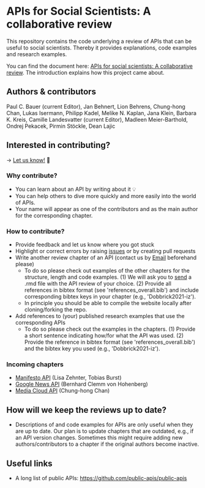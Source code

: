 ﻿# APIs for Social Scientists: A collaborative review
This repository contains the code underlying a review of APIs that can be useful to social scientists. Thereby it provides explanations, code examples and research examples.

You can find the document here: [APIs for social scientists:
A collaborative review](https://bookdown.org/paul/apis_for_social_scientists/). The introduction explains how this project came about.

## Authors & contributors
Paul C. Bauer (current Editor), Jan Behnert, Lion Behrens, Chung-hong Chan, Lukas Isermann, Philipp Kadel, Melike N. Kaplan, Jana Klein, Barbara K. Kreis, Camille Landesvatter (current Editor), Madleen Meier-Barthold, Ondrej Pekacek, Pirmin Stöckle, Dean Lajic

## Interested in contributing?

 &#8594; [Let us know!](mailto:apireviews@googlegroups.com) :email:  

### Why contribute?
* You can learn about an API by writing about it :bulb:
* You can help others to dive more quickly and more easily into the world of APIs.
* Your name will appear as one of the contributors and as the main author for the corresponding chapter.


### How to contribute?
* Provide feedback and let us know where you got stuck
* Highlight or correct errors by raising [issues](https://github.com/paulcbauer/apis_for_social_scientists_a_review/issues) or by creating pull requests
* Write another review chapter of an API (contact us by [Email](mailto:apireviews@googlegroups.com) beforehand please)
    + To do so please check out examples of the other chapters for the structure, length and code examples. (1) We will ask you to [send](mailto:apireviews@googlegroups.com) a .rmd file with the API review of your choice. (2) Provide all references in bibtex format (see 'references_overall.bib') and include corresponding bibtex keys in your chapter (e.g., 'Dobbrick2021-iz').
    + In principle you should be able to compile the website locally after cloning/forking the repo.
* Add references to (your) published research examples that use the corresponding APIs
    + To do so please check out the examples in the chapters. (1) Provide a short sentence indicating how/for what the API was used. (2) Provide the reference in bibtex format (see 'references_overall.bib') and the bibtex key you used (e.g., 'Dobbrick2021-iz').

### Incoming chapters
* [Manifesto API](https://manifesto-project.wzb.eu/information/documents/api
) (Lisa Zehnter, Tobias Burst)
* [Google News API](https://newsapi.org/s/google-news-api) (Bernhard Clemm von Hohenberg)
* [Media Cloud API](https://mediacloud.org/) (Chung-hong Chan)

## How will we keep the reviews up to date?
* Descriptions of and code examples for APIs are only useful when they are up to date. Our plan is to update chapters that are outdated, e.g., if an API version changes. Sometimes this might require adding new authors/contributors to a chapter if the original authors become inactive.

## Useful links
* A long list of public APIs: https://github.com/public-apis/public-apis
